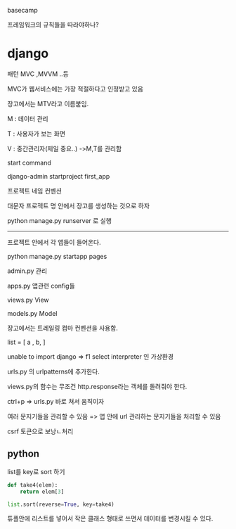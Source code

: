 basecamp

프레임워크의 규칙들을 따라야하나?

# django

패턴 MVC ,MVVM  ..등

MVC가 웹서비스에는 가장 적절하다고 인정받고 있음 

장고에서는 MTV라고 이름붙임.

M : 데이터 관리 

 T : 사용자가 보는 화면

V : 중간관리자(제일 중요..) ->M,T를 관리함

start command

django-admin startproject first_app

프로젝트 네임 컨벤션

대문자 프로젝트 명 안에서 장고를 생성하는 것으로 하자

python manage.py runserver 로 실행

<hr>

프로젝트 안에서 각 앱들이 들어온다.

python manage.py startapp pages

admin.py 관리

apps.py 앱관련 config들

views.py View

models.py Model

장고에서는 트레일링 컴마 컨벤션을 사용함. 

list = [
a ,
b,
] 

unable to import django => f1 select interpreter 인 가상환경

urls.py 의 urlpatterns에 추가한다.

views.py의 함수는 무조건 http.response라는 객체를 돌려줘야 한다.

ctrl+p => urls.py 바로 쳐서 움직이자

여러 문지기들을 관리할 수 있음 => 앱 안에 url 관리하는 문지기들을 처리할 수 있음

csrf 토큰으로 보낭ㄴ처리



## python

list를 key로 sort 하기

``` python
def take4(elem):
    return elem[3]

list.sort(reverse=True, key=take4)
```

 튜플안에 리스트를 넣어서 작은 클래스 형태로 쓰면서 데이터를 변경시킬 수 있다.



